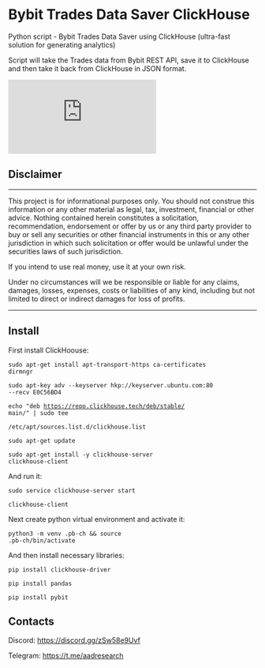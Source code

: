 # Bybit Trades Data Saver ClickHouse
Python script - Bybit Trades Data Saver using ClickHouse (ultra-fast solution for generating analytics)

Script will take the Trades data from Bybit REST API, save it to ClickHouse and then take it back from ClickHouse in JSON format.

[![Latest release](https://badgen.net/github/release/Naereen/Strapdown.js)](https://aadresearch.xyz)

## Disclaimer
<hr>
This project is for informational purposes only. You should not construe this information or any other material as legal, tax, investment, financial or other advice. Nothing contained herein constitutes a solicitation, recommendation, endorsement or offer by us or any third party provider to buy or sell any securities or other financial instruments in this or any other jurisdiction in which such solicitation or offer would be unlawful under the securities laws of such jurisdiction.

If you intend to use real money, use it at your own risk.

Under no circumstances will we be responsible or liable for any claims, damages, losses, expenses, costs or liabilities of any kind, including but not limited to direct or indirect damages for loss of profits.
<hr>

## Install

First install ClickHoouse:

<code>sudo apt-get install apt-transport-https ca-certificates dirmngr</code>

<code>sudo apt-key adv --keyserver hkp://keyserver.ubuntu.com:80 --recv E0C56BD4</code>

<code>echo "deb https://repo.clickhouse.tech/deb/stable/ main/" | sudo tee \
   /etc/apt/sources.list.d/clickhouse.list</code>
   
<code>sudo apt-get update</code>

<code>sudo apt-get install -y clickhouse-server clickhouse-client</code>

And run it:

<code>sudo service clickhouse-server start</code>

<code>clickhouse-client</code>

Next create python virtual environment and activate it:

<code>python3 -m venv .pb-ch && source .pb-ch/bin/activate</code>

And then install necessary libraries:

<code>pip install clickhouse-driver</code>

<code>pip install pandas</code>

<code>pip install pybit</code>

## Contacts
Discord: https://discord.gg/zSw58e9Uvf

Telegram: https://t.me/aadresearch
